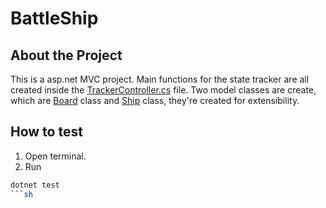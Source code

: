 # BattleShip

## About the Project
This is a asp.net MVC project. Main functions for the state tracker are all created inside the [TrackerController.cs](https://github.com/htuohz/BattleShip/blob/master/BattleShip/Controllers/TrackerController.cs) file. Two model classes are create, which are [Board](https://github.com/htuohz/BattleShip/blob/master/BattleShip/Models/Board.cs) class and [Ship](https://github.com/htuohz/BattleShip/blob/master/BattleShip/Models/Ship.cs) class, they're created for extensibility. 

## How to test
1. Open terminal.
2. Run 
```sh
dotnet test
```sh
